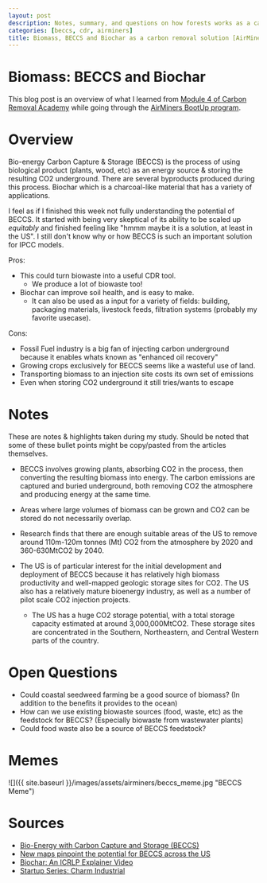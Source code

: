 ```yaml
---
layout: post
description: Notes, summary, and questions on how forests works as a carbon removal solution.
categories: [beccs, cdr, airminers]
title: Biomass, BECCS and Biochar as a carbon removal solution [AirMiners Bootup]
---
```


# Biomass: BECCS and Biochar
This blog post is an overview of what I learned from [Module 4 of Carbon Removal Academy](http://climatechangeacademy.com/courses/carbon-removal/4) while going through the [AirMiners BootUp program](https://bootup.airminers.org/).

# Overview
Bio-energy Carbon Capture & Storage (BECCS) is the process of using biological product (plants, wood, etc) as an energy source & storing the resulting CO2 underground. There are several byproducts produced during this process. Biochar which is a charcoal-like material that has a variety of applications. 

I feel as if I finished this week not fully understanding the potential of BECCS. It started with being very skeptical of its ability to be scaled up *equitably* and finished feeling like "hmmm maybe it is a solution, at least in the US". I still don't know why or how BECCS is such an important solution for IPCC models. 

Pros:
- This could turn biowaste into a useful CDR tool. 
    - We produce a lot of biowaste too!
- Biochar can improve soil health, and is easy to make.
    - It can also be used as a input for a variety of fields: building, packaging materials, livestock feeds, filtration systems (probably my favorite usecase).


Cons:
- Fossil Fuel industry is a big fan of injecting carbon underground because it enables whats known as "enhanced oil recovery"
- Growing crops exclusively for BECCS seems like a wasteful use of land. 
- Transporting biomass to an injection site costs its own set of emissions
- Even when storing CO2 underground it still tries/wants to escape

# Notes
These are notes & highlights taken during my study. Should be noted that some of these bullet points might be copy/pasted from the articles themselves. 

- BECCS involves growing plants, absorbing CO2 in the process, then converting the resulting biomass into energy. The carbon emissions are captured and buried underground, both removing CO2 the atmosphere and producing energy at the same time.

- Areas where large volumes of biomass can be grown and CO2 can be stored do not necessarily overlap.

- Research finds that there are enough suitable areas of the US to remove around 110m-120m tonnes (Mt) CO2 from the atmosphere by 2020 and 360-630MtCO2 by 2040.

- The US is of particular interest for the initial development and deployment of BECCS because it has relatively high biomass productivity and well-mapped geologic storage sites for CO2. The US also has a relatively mature bioenergy industry, as well as a number of pilot scale CO2 injection projects.
    - The US has a huge CO2 storage potential, with a total storage capacity estimated at around 3,000,000MtCO2. These storage sites are concentrated in the Southern, Northeastern, and Central Western parts of the country.


# Open Questions
- Could coastal seedweed farming be a good source of biomass? (In addition to the benefits it provides to the ocean)
- How can we use existing biowaste sources (food, waste, etc) as the feedstock for BECCS? (Especially biowaste from wastewater plants)
- Could food waste also be a source of BECCS feedstock?

# Memes
![]({{ site.baseurl }}/images/assets/airminers/beccs_meme.jpg "BECCS Meme")
# Sources
- [Bio-Energy with Carbon Capture and Storage (BECCS)](https://www.youtube.com/watch?v=uUwKEkYbsx0)
- [New maps pinpoint the potential for BECCS across the US](https://www.carbonbrief.org/new-maps-pinpoint-potential-beccs-across-us)
- [Biochar: An ICRLP Explainer Video](https://www.youtube.com/watch?v=_DD6uZf4pyo)
- [Startup Series: Charm Industrial](https://www.youtube.com/watch?v=qy6oUGDlq8I)